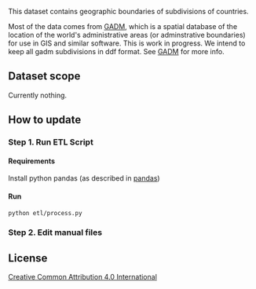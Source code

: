 This dataset contains geographic boundaries of subdivisions of countries.

Most of the data comes from [GADM][GADM], which is a spatial database of the location of the world's administrative areas (or adminstrative boundaries) for use in GIS and similar software. This is work in progress. We intend to keep all gadm subdivisions in ddf format. See [GADM] for more info.

## Dataset scope
Currently nothing.

## How to update
### Step 1. Run ETL Script
#### Requirements
Install python pandas (as described in [pandas][pandas])

#### Run

    python etl/process.py

### Step 2. Edit manual files

## License
[Creative Common Attribution 4.0 International][CC]

[CC]: https://creativecommons.org/licenses/by/4.0/
[GADM]:  http://www.gadm.org/
[pandas]: http://www.gadm.org/
